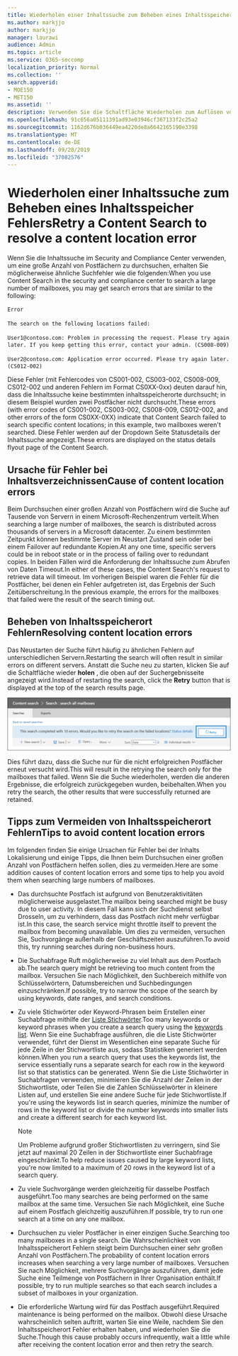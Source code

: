 ```yaml
---
title: Wiederholen einer Inhaltssuche zum Beheben eines Inhaltsspeicher Fehlers
ms.author: markjjo
author: markjjo
manager: laurawi
audience: Admin
ms.topic: article
ms.service: O365-seccomp
localization_priority: Normal
ms.collection: ''
search.appverid:
- MOE150
- MET150
ms.assetid: ''
description: Verwenden Sie die Schaltfläche Wiederholen zum Auflösen von Inhalts suchen mit fehlerhaften Inhaltsverzeichnissen.
ms.openlocfilehash: 91c656a05111391ad93e03946cf367133f2c25a2
ms.sourcegitcommit: 1162d676b036449ea4220de8a6642165190e3398
ms.translationtype: MT
ms.contentlocale: de-DE
ms.lasthandoff: 09/20/2019
ms.locfileid: "37082576"
---
```

# <a name="retry-a-content-search-to-resolve-a-content-location-error"></a><span data-ttu-id="1125f-103">Wiederholen einer Inhaltssuche zum Beheben eines Inhaltsspeicher Fehlers</span><span class="sxs-lookup"><span data-stu-id="1125f-103">Retry a Content Search to resolve a content location error</span></span>

<span data-ttu-id="1125f-104">Wenn Sie die Inhaltssuche im Security and Compliance Center verwenden, um eine große Anzahl von Postfächern zu durchsuchen, erhalten Sie möglicherweise ähnliche Suchfehler wie die folgenden:</span><span class="sxs-lookup"><span data-stu-id="1125f-104">When you use Content Search in the security and compliance center to search a large number of mailboxes, you may get search errors that are similar to the following:</span></span>

```
Error

The search on the following locations failed:

User1@contoso.com: Problem in processing the request. Please try again later. If you keep getting this error, contact your admin. (CS008-009)

User2@contoso.com: Application error occurred. Please try again later. (CS012-002)
```

<span data-ttu-id="1125f-105">Diese Fehler (mit Fehlercodes von CS001-002, CS003-002, CS008-009, CS012-002 und anderen Fehlern im Format CS0XX-0xx) deuten darauf hin, dass die Inhaltssuche keine bestimmten inhaltsspeicherorte durchsucht; in diesem Beispiel wurden zwei Postfächer nicht durchsucht.</span><span class="sxs-lookup"><span data-stu-id="1125f-105">These errors (with error codes of CS001-002, CS003-002, CS008-009, CS012-002, and other errors of the form CS0XX-0XX) indicate that Content Search failed to search specific content locations; in this example, two mailboxes weren't searched.</span></span> <span data-ttu-id="1125f-106">Diese Fehler werden auf der Dropdown Seite Statusdetails der Inhaltssuche angezeigt.</span><span class="sxs-lookup"><span data-stu-id="1125f-106">These errors are displayed on the status details flyout page of the Content Search.</span></span>

## <a name="cause-of-content-location-errors"></a><span data-ttu-id="1125f-107">Ursache für Fehler bei Inhaltsverzeichnissen</span><span class="sxs-lookup"><span data-stu-id="1125f-107">Cause of content location errors</span></span>

<span data-ttu-id="1125f-108">Beim Durchsuchen einer großen Anzahl von Postfächern wird die Suche auf Tausende von Servern in einem Microsoft-Rechenzentrum verteilt.</span><span class="sxs-lookup"><span data-stu-id="1125f-108">When searching a large number of mailboxes, the search is distributed across thousands of servers in a Microsoft datacenter.</span></span> <span data-ttu-id="1125f-109">Zu einem bestimmten Zeitpunkt können bestimmte Server im Neustart Zustand sein oder bei einem Failover auf redundante Kopien.</span><span class="sxs-lookup"><span data-stu-id="1125f-109">At any one time, specific servers could be in reboot state or in the process of failing over to redundant copies.</span></span> <span data-ttu-id="1125f-110">In beiden Fällen wird die Anforderung der Inhaltssuche zum Abrufen von Daten Timeout.</span><span class="sxs-lookup"><span data-stu-id="1125f-110">In either of these cases, the Content Search's request to retrieve data will timeout.</span></span> <span data-ttu-id="1125f-111">Im vorherigen Beispiel waren die Fehler für die Postfächer, bei denen ein Fehler aufgetreten ist, das Ergebnis der Such Zeitüberschreitung.</span><span class="sxs-lookup"><span data-stu-id="1125f-111">In the previous example, the errors for the mailboxes that failed were the result of the search timing out.</span></span>

## <a name="resolving-content-location-errors"></a><span data-ttu-id="1125f-112">Beheben von Inhaltsspeicherort Fehlern</span><span class="sxs-lookup"><span data-stu-id="1125f-112">Resolving content location errors</span></span>

<span data-ttu-id="1125f-113">Das Neustarten der Suche führt häufig zu ähnlichen Fehlern auf unterschiedlichen Servern.</span><span class="sxs-lookup"><span data-stu-id="1125f-113">Restarting the search will often result in similar errors on different servers.</span></span> <span data-ttu-id="1125f-114">Anstatt die Suche neu zu starten, klicken Sie auf die Schaltfläche wieder **holen** , die oben auf der Suchergebnisseite angezeigt wird.</span><span class="sxs-lookup"><span data-stu-id="1125f-114">Instead of restarting the search, click the **Retry** button that is displayed at the top of the search results page.</span></span>

![Klicken Sie auf die Schaltfläche wiederholen, um Fehler des Inhaltsspeichers zu beheben](media/retrycontentsearch3.png)

<span data-ttu-id="1125f-116">Dies führt dazu, dass die Suche nur für die nicht erfolgreichen Postfächer erneut versucht wird.</span><span class="sxs-lookup"><span data-stu-id="1125f-116">This will result in the retrying the search only for the mailboxes that failed.</span></span> <span data-ttu-id="1125f-117">Wenn Sie die Suche wiederholen, werden die anderen Ergebnisse, die erfolgreich zurückgegeben wurden, beibehalten.</span><span class="sxs-lookup"><span data-stu-id="1125f-117">When you retry the search, the other results that were successfully returned are retained.</span></span>

## <a name="tips-to-avoid-content-location-errors"></a><span data-ttu-id="1125f-118">Tipps zum Vermeiden von Inhaltsspeicherort Fehlern</span><span class="sxs-lookup"><span data-stu-id="1125f-118">Tips to avoid content location errors</span></span>

<span data-ttu-id="1125f-119">Im folgenden finden Sie einige Ursachen für Fehler bei der Inhalts Lokalisierung und einige Tipps, die Ihnen beim Durchsuchen einer großen Anzahl von Postfächern helfen sollen, dies zu vermeiden.</span><span class="sxs-lookup"><span data-stu-id="1125f-119">Here are some addition causes of content location errors and some tips to help you avoid them when searching large numbers of mailboxes.</span></span>

- <span data-ttu-id="1125f-120">Das durchsuchte Postfach ist aufgrund von Benutzeraktivitäten möglicherweise ausgelastet.</span><span class="sxs-lookup"><span data-stu-id="1125f-120">The mailbox being searched might be busy due to user activity.</span></span> <span data-ttu-id="1125f-121">In diesem Fall kann sich der Suchdienst selbst Drosseln, um zu verhindern, dass das Postfach nicht mehr verfügbar ist.</span><span class="sxs-lookup"><span data-stu-id="1125f-121">In this case, the search service might throttle itself to prevent the mailbox from becoming unavailable.</span></span> <span data-ttu-id="1125f-122">Um dies zu vermeiden, versuchen Sie, Suchvorgänge außerhalb der Geschäftszeiten auszuführen.</span><span class="sxs-lookup"><span data-stu-id="1125f-122">To avoid this, try running searches during non-business hours.</span></span>

- <span data-ttu-id="1125f-123">Die Suchabfrage Ruft möglicherweise zu viel Inhalt aus dem Postfach ab.</span><span class="sxs-lookup"><span data-stu-id="1125f-123">The search query might be retrieving too much content from the mailbox.</span></span> <span data-ttu-id="1125f-124">Versuchen Sie nach Möglichkeit, den Suchbereich mithilfe von Schlüsselwörtern, Datumsbereichen und Suchbedingungen einzuschränken.</span><span class="sxs-lookup"><span data-stu-id="1125f-124">If possible, try to narrow the scope of the search by using keywords, date ranges, and search conditions.</span></span>

- <span data-ttu-id="1125f-125">Zu viele Stichwörter oder Keyword-Phrasen beim Erstellen einer Suchabfrage mithilfe der [Liste Stichwörter](view-keyword-statistics-for-content-search.md#get-keyword-statistics-for-content-searches).</span><span class="sxs-lookup"><span data-stu-id="1125f-125">Too many keywords or keyword phrases when you create a search query using the [keywords list](view-keyword-statistics-for-content-search.md#get-keyword-statistics-for-content-searches).</span></span> <span data-ttu-id="1125f-126">Wenn Sie eine Suchabfrage ausführen, die die Liste Stichwörter verwendet, führt der Dienst im Wesentlichen eine separate Suche für jede Zeile in der Stichwortliste aus, sodass Statistiken generiert werden können.</span><span class="sxs-lookup"><span data-stu-id="1125f-126">When you run a search query that uses the keywords list, the service essentially runs a separate search for each row in the keyword list so that statistics can be generated.</span></span> <span data-ttu-id="1125f-127">Wenn Sie die Liste Stichwörter in Suchabfragen verwenden, minimieren Sie die Anzahl der Zeilen in der Stichwortliste, oder Teilen Sie die Zahlen Schlüsselwörter in kleinere Listen auf, und erstellen Sie eine andere Suche für jede Stichwortliste.</span><span class="sxs-lookup"><span data-stu-id="1125f-127">If you're using the keywords list in search queries, minimize the number of rows in the keyword list or divide the number keywords into smaller lists and create a different search for each keyword list.</span></span>

  > [!NOTE]
  > <span data-ttu-id="1125f-128">Um Probleme aufgrund großer Stichwortlisten zu verringern, sind Sie jetzt auf maximal 20 Zeilen in der Stichwortliste einer Suchabfrage eingeschränkt.</span><span class="sxs-lookup"><span data-stu-id="1125f-128">To help reduce issues caused by large keyword lists, you're now limited to a maximum of 20 rows in the keyword list of a search query.</span></span>

- <span data-ttu-id="1125f-129">Zu viele Suchvorgänge werden gleichzeitig für dasselbe Postfach ausgeführt.</span><span class="sxs-lookup"><span data-stu-id="1125f-129">Too many searches are being performed on the same mailbox at the same time.</span></span> <span data-ttu-id="1125f-130">Versuchen Sie nach Möglichkeit, eine Suche auf einem Postfach gleichzeitig auszuführen.</span><span class="sxs-lookup"><span data-stu-id="1125f-130">If possible, try to run one search at a time on any one mailbox.</span></span>

- <span data-ttu-id="1125f-131">Durchsuchen zu vieler Postfächer in einer einzigen Suche.</span><span class="sxs-lookup"><span data-stu-id="1125f-131">Searching too many mailboxes in a single search.</span></span> <span data-ttu-id="1125f-132">Die Wahrscheinlichkeit von Inhaltsspeicherort Fehlern steigt beim Durchsuchen einer sehr großen Anzahl von Postfächern.</span><span class="sxs-lookup"><span data-stu-id="1125f-132">The probability of content location errors increases when searching a very large number of mailboxes.</span></span> <span data-ttu-id="1125f-133">Versuchen Sie nach Möglichkeit, mehrere Suchvorgänge auszuführen, damit jede Suche eine Teilmenge von Postfächern in Ihrer Organisation enthält.</span><span class="sxs-lookup"><span data-stu-id="1125f-133">If possible, try to run multiple searches so that each search includes a subset of  mailboxes in your organization.</span></span>

- <span data-ttu-id="1125f-134">Die erforderliche Wartung wird für das Postfach ausgeführt.</span><span class="sxs-lookup"><span data-stu-id="1125f-134">Required maintenance is being performed on the mailbox.</span></span> <span data-ttu-id="1125f-135">Obwohl diese Ursache wahrscheinlich selten auftritt, warten Sie eine Weile, nachdem Sie den Inhaltsspeicherort Fehler erhalten haben, und wiederholen Sie die Suche.</span><span class="sxs-lookup"><span data-stu-id="1125f-135">Though this cause probably occurs infrequently, wait a little while after receiving the content location error and then retry the search.</span></span>
